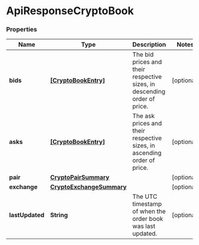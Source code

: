 # ApiResponseCryptoBook

### Properties
Name | Type | Description | Notes
------------ | ------------- | ------------- | -------------
**bids** | [**[CryptoBookEntry]**](CryptoBookEntry.md) | The bid prices and their respective sizes, in descending order of price. | [optional] 
**asks** | [**[CryptoBookEntry]**](CryptoBookEntry.md) | The ask prices and their respective sizes, in ascending order of price. | [optional] 
**pair** | [**CryptoPairSummary**](CryptoPairSummary.md) |  | [optional] 
**exchange** | [**CryptoExchangeSummary**](CryptoExchangeSummary.md) |  | [optional] 
**lastUpdated** | **String** | The UTC timestamp of when the order book was last updated. | [optional] 



